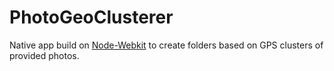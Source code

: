 # PhotoGeoClusterer

Native app build on [Node-Webkit](https://github.com/rogerwang/node-webkit)
to create folders based on GPS clusters of provided photos.
